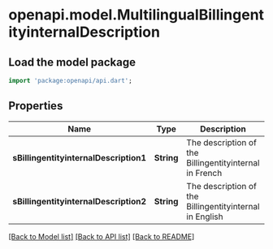 # openapi.model.MultilingualBillingentityinternalDescription

## Load the model package
```dart
import 'package:openapi/api.dart';
```

## Properties
Name | Type | Description | Notes
------------ | ------------- | ------------- | -------------
**sBillingentityinternalDescription1** | **String** | The description of the Billingentityinternal in French | [optional] 
**sBillingentityinternalDescription2** | **String** | The description of the Billingentityinternal in English | [optional] 

[[Back to Model list]](../README.md#documentation-for-models) [[Back to API list]](../README.md#documentation-for-api-endpoints) [[Back to README]](../README.md)


